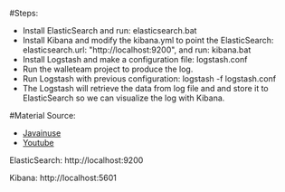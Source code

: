 #Steps:
* Install ElasticSearch and run: elasticsearch.bat
* Install Kibana and modify the kibana.yml to point the ElasticSearch:
  elasticsearch.url: "http://localhost:9200", and run: kibana.bat
* Install Logstash and make a configuration file: logstash.conf
* Run the walleteam project to produce the log.
* Run Logstash with previous configuration: logstash -f logstash.conf
* The Logstash will retrieve the data from log file and and store it to ElasticSearch so we can visualize the log with Kibana.

#Material Source:
* [Javainuse](https://www.javainuse.com/spring/springboot-microservice-elk)
* [Youtube](https://www.youtube.com/watch?v=O5ou6lBwWYw0)

ElasticSearch: http://localhost:9200

Kibana: http://localhost:5601
